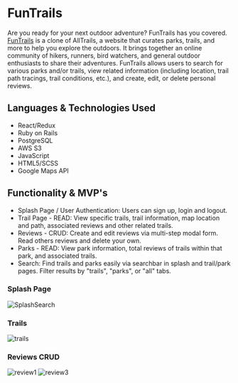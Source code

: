# FunTrails

Are you ready for your next outdoor adventure? FunTrails has you covered. [FunTrails](https://fun-trails.herokuapp.com/) is a clone of AllTrails, a website that curates parks, trails, and more to help you explore the outdoors. It brings together an online community of hikers, runners, bird watchers, and general outdoor enthusiasts to share their adventures. FunTrails allows users to search for various parks and/or trails, view related information (including location, trail path tracings, trail conditions, etc.), and create, edit, or delete personal reviews. 

## Languages & Technologies Used
  * React/Redux
  * Ruby on Rails
  * PostgreSQL
  * AWS S3
  * JavaScript
  * HTML5/SCSS
  * Google Maps API

## Functionality & MVP's
  * Splash Page / User Authentication: Users can sign up, login and logout.
  * Trail Page - READ: View specific trails, trail information, map location and path, associated reviews and other related trails.
  * Reviews - CRUD: Create and edit reviews via multi-step modal form. Read others reviews and delete your own.
  * Parks - READ: View park information, total reviews of trails within that park, and associated trails. 
  * Search: Find trails and parks easily via searchbar in splash and trail/park pages. Filter results by "trails", "parks", or "all" tabs.

### Splash Page
![SplashSearch](https://user-images.githubusercontent.com/40174573/173401720-0b3240e1-7306-4e11-8079-166929073969.png)

### Trails
![trails](https://user-images.githubusercontent.com/40174573/173401885-c62df671-1cb4-4fea-85e3-46fdadf8e8f4.png)

### Reviews CRUD

![review1](https://user-images.githubusercontent.com/40174573/173402014-b26d5266-2fc0-4f46-83a6-f654944b8a39.png)
![review3](https://user-images.githubusercontent.com/40174573/173402622-a8a8fdbd-5b71-4d6b-a401-5f930b09a3b9.png)
